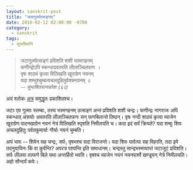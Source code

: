 ```yaml
---
layout: sanskrit-post
title: "जतागुल्मोत्सङ्गम्"
date: 2016-02-12 02:00:00 -0700
category:
  - sanskrit
tags:
  - सुभाषितानि
---
```


> जटागुल्मोत्सङ्गं प्रविशति शशी भस्मगहनम्  
> फणीन्द्रोऽपि स्कन्धादवतरति लीलाञ्चितफणः ।  
> वृषः शाठ्यं कृत्वा विलिखति खुराग्रेण नयनम्  
> यदा शम्भुश्चुम्बत्यचलदुहितुर्वक्त्रनयनम् ॥  
> <cite>-- सुभाषितरत्नकोशः (६२)</cite>

अयं श्लोकः [अत्र][link] समुद्धृतः प्रकाशितश्च।

जटाः एव गुल्माः स्तम्बाः, तस्य भस्मगहनम् उत्सङ्गं अन्तं प्रविशति शशी चन्द्रः।
फणीन्द्रः नागराजः अपि स्कन्धात् अंसयोः अवतरति लीलाञ्चितफणः सन् फणबिलान्ते तिष्ठन्।
वृषः नन्दी शाठ्यं कृत्वा व्याजेन खुराग्रेण पादनखाग्रेन नयनं नेत्रं विलिखति स्पृशति निमीलयति च।
कदा इदं सर्वं क्रियते? यदा शम्बुः शिवः अचलदुहितुः पर्वतकुमार्याः गौर्याः नयनं चुम्बति।

अयं भावः -- शिवेन सह चन्द्रः, सर्पः, वृषभश्च सदा विराजन्ते। यदा शिवः पार्वत्या सह विहरति, तदा
इमे तदनुयायिनः किं वा कुर्वन्ति? अपरत्र पश्यन्ति इति समाधानम्। चन्द्रस्तु सान्द्रभस्मव्याप्तं जटाजूटं प्रविशति।
सर्पः लीलया तत्फणे बिले यथा अन्तर्हितो भवति। वृषश्च व्याजेन नयनं नयनपार्श्वे खण्डूयन् नेत्रे निमीलयति।
अहो सौन्दर्यं कवेः।   


[link]: http://swarajyamag.com/columns/anthology-of-muktakas-a-treasury-of-literary-gems/
